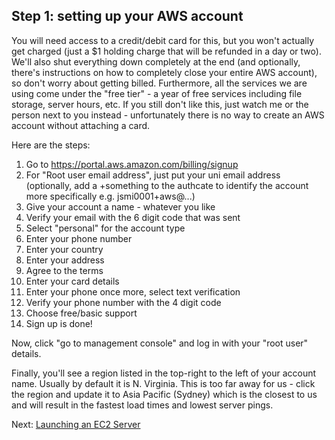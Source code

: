 ## Step 1: setting up your AWS account

You will need access to a credit/debit card for this, but you won't actually get charged (just a $1 holding charge that will be refunded in a day or two). We'll also shut everything down completely at the end (and optionally, there's instructions on how to completely close your entire AWS account), so don't worry about getting billed. Furthermore, all the services we are using come under the "free tier" - a year of free services including file storage, server hours, etc. If you still don't like this, just watch me or the person next to you instead - unfortunately there is no way to create an AWS account without attaching a card.

Here are the steps:

1. Go to https://portal.aws.amazon.com/billing/signup
2. For "Root user email address", just put your uni email address (optionally, add a +something to the authcate to identify the account more specifically e.g. jsmi0001+aws@...)
3. Give your account a name - whatever you like
4. Verify your email with the 6 digit code that was sent
5. Select "personal" for the account type
6. Enter your phone number
7. Enter your country
8. Enter your address
9. Agree to the terms
10. Enter your card details
11. Enter your phone once more, select text verification
12. Verify your phone number with the 4 digit code
13. Choose free/basic support
14. Sign up is done!

Now, click "go to management console" and log in with your "root user" details.

Finally, you'll see a region listed in the top-right to the left of your account name. Usually by default it is N. Virginia. This is too far away for us - click the region and update it to Asia Pacific (Sydney) which is the closest to us and will result in the fastest load times and lowest server pings.

Next: [Launching an EC2 Server](./Step2.md)